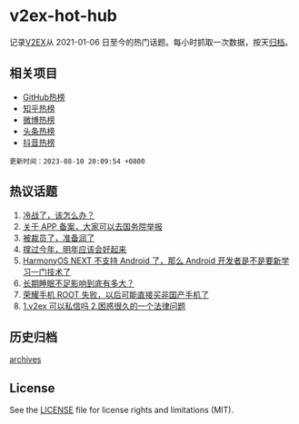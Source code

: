 # v2ex-hot-hub

 记录[V2EX](https://www.v2ex.com/)从 2021-01-06 日至今的热门话题。每小时抓取一次数据，按天[归档](archives)。
 
 ## 相关项目

- [GitHub热榜](https://github.com/it985/github-hot-hub)
- [知乎热榜](https://github.com/it985/zhihu-hot-hub)
- [微博热榜](https://github.com/it985/weibo-hot-hub)
- [头条热榜](https://github.com/it985/toutiao-hot-hub)
- [抖音热榜](https://github.com/it985/douyin-hot-hub)


 `更新时间：2023-08-10 20:09:54 +0800`

## 热议话题

1. [冷战了，该怎么办？](https://www.v2ex.com/t/963959)
1. [关于 APP 备案，大家可以去国务院举报](https://www.v2ex.com/t/964007)
1. [被裁员了，准备润了](https://www.v2ex.com/t/963878)
1. [撑过今年，明年应该会好起来](https://www.v2ex.com/t/963963)
1. [HarmonyOS NEXT 不支持 Android 了，那么 Android 开发者是不是要新学习一门技术了](https://www.v2ex.com/t/963995)
1. [长期睡眠不足影响到底有多大？](https://www.v2ex.com/t/963976)
1. [荣耀手机 ROOT 失败，以后可能直接买非国产手机了](https://www.v2ex.com/t/963863)
1. [1.v2ex 可以私信吗 2.困惑很久的一个法律问题](https://www.v2ex.com/t/963939)

## 历史归档

[archives](archives)

## License

See the [LICENSE](LICENSE) file for license rights and limitations (MIT).
